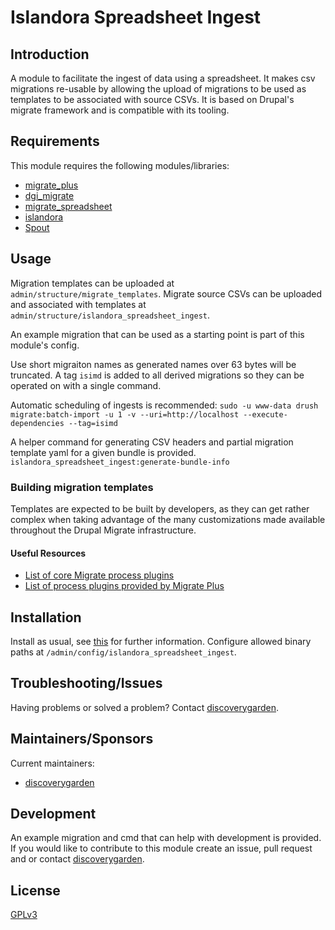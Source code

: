 # Islandora Spreadsheet Ingest

## Introduction

A module to facilitate the ingest of data using a spreadsheet.
It makes csv migrations re-usable by allowing the upload of migrations to be
used as templates to be associated with source CSVs.
It is based on Drupal's migrate framework and is compatible with its
tooling.

## Requirements

This module requires the following modules/libraries:

* [migrate_plus](https://www.drupal.org/project/migrate_plus)
* [dgi_migrate](https://github.com/discoverygarden/dgi_migrate)
* [migrate_spreadsheet](https://www.drupal.org/project/migrate_spreadsheet)
* [islandora](https://github.com/Islandora/islandora/tree/8.x-1.x)
* [Spout](https://github.com/box/spout)

## Usage

Migration templates can be uploaded at `admin/structure/migrate_templates`.
Migrate source CSVs can be uploaded and associated with templates at
`admin/structure/islandora_spreadsheet_ingest`.

An example migration that can be used as a starting point is part of this
module's config.

Use short migraiton names as generated names over 63 bytes will be truncated.
A tag `isimd` is added to all derived migrations so they can be operated on
with a single command.

Automatic scheduling of ingests is recommended:
`sudo -u www-data drush migrate:batch-import -u 1 -v --uri=http://localhost --execute-dependencies --tag=isimd`

A helper command for generating CSV headers and partial migration template yaml
for a given bundle is provided.
`islandora_spreadsheet_ingest:generate-bundle-info`

### Building migration templates

Templates are expected to be built by developers, as they can get rather complex when taking advantage of the many customizations made available throughout the Drupal Migrate infrastructure.

#### Useful Resources
* [List of core Migrate process plugins](
https://www.drupal.org/docs/8/api/migrate-api/migrate-process-plugins/list-of-core-migrate-process-plugins)
* [List of process plugins provided by Migrate Plus](
https://www.drupal.org/docs/8/api/migrate-api/migrate-process-plugins/list-of-process-plugins-provided-by-migrate-plus)

## Installation

Install as usual, see
[this](https://drupal.org/documentation/install/modules-themes/modules-8) for
further information.
Configure allowed binary paths at `/admin/config/islandora_spreadsheet_ingest`.

## Troubleshooting/Issues

Having problems or solved a problem? Contact
[discoverygarden](http://support.discoverygarden.ca).

## Maintainers/Sponsors

Current maintainers:

* [discoverygarden](http://www.discoverygarden.ca)

## Development

An example migration and cmd that can help with development is provided.
If you would like to contribute to this module create an issue, pull request
and or contact
[discoverygarden](http://support.discoverygarden.ca).

## License

[GPLv3](http://www.gnu.org/licenses/gpl-3.0.txt)
